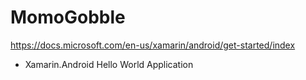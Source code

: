 # MomoGobble

https://docs.microsoft.com/en-us/xamarin/android/get-started/index

* Xamarin.Android Hello World Application